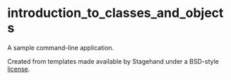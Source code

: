 # introduction_to_classes_and_objects

A sample command-line application.

Created from templates made available by Stagehand under a BSD-style
[license](https://github.com/dart-lang/stagehand/blob/master/LICENSE).
